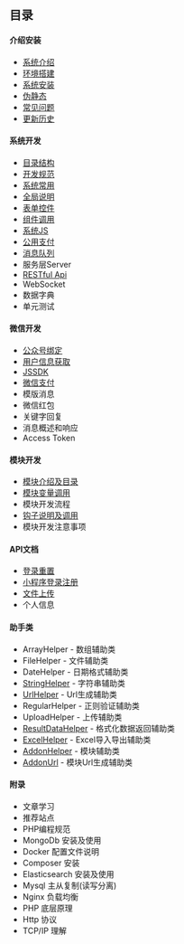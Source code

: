 ## 目录

#### 介绍安装

- [系统介绍](../../README.md)
- [环境搭建](start-environment.md)
- [系统安装](start-installation.md)
- [伪静态](start-rewrite.md)
- [常见问题](start-issue.md)
- [更新历史](start-update-log.md)

#### 系统开发

- [目录结构](sys-catalog.md)
- [开发规范](sys-exploit.md)
- [系统常用](sys-method.md)
- [全局说明](sys-global-description.md)
- [表单控件](sys-widget.md)
- [组件调用](sys-subassembly.md)
- [系统JS](sys-js-method.md)
- [公用支付](sys-payment.md)
- [消息队列](sys-queue.md)
- 服务层Server
- [RESTful Api](sys-restful-api.md)
- WebSocket
- 数据字典
- 单元测试

#### 微信开发

- [公众号绑定](wechat-binding.md)
- [用户信息获取](wechat-userinfo.md)
- [JSSDK](wechat-jssdk.md)
- [微信支付](wechat-payment.md)
- 模版消息
- 微信红包
- 关键字回复
- 消息概述和响应
- Access Token

#### 模块开发

- [模块介绍及目录](addon-introduce-catalog.md)
- [模块变量调用](addon-variable.md)
- 模块开发流程
- [钩子说明及调用](addon-hook.md)
- 模块开发注意事项

#### API文档

- [登录重置](api-login.md)
- [小程序登录注册](api-mini-program.md)
- [文件上传](api-upload.md)
- 个人信息

#### 助手类

- ArrayHelper - 数组辅助类
- FileHelper - 文件辅助类
- DateHelper - 日期格式辅助类
- [StringHelper](helper-string.md) - 字符串辅助类
- [UrlHelper](helper-url.md) - Url生成辅助类
- RegularHelper - 正则验证辅助类
- UploadHelper - 上传辅助类
- [ResultDataHelper](helper-result-data.md) - 格式化数据返回辅助类
- [ExcelHelper](helper-excel.md) - Excel导入导出辅助类
- [AddonHelper](helper-addon.md) - 模块辅助类
- [AddonUrl](helper-addon-url.md) - 模块Url生成辅助类

#### 附录

- 文章学习
- 推荐站点
- PHP编程规范
- MongoDb 安装及使用
- Docker 配置文件说明
- Composer 安装
- Elasticsearch 安装及使用
- Mysql 主从复制(读写分离)
- Nginx 负载均衡
- PHP 底层原理
- Http 协议
- TCP/IP 理解